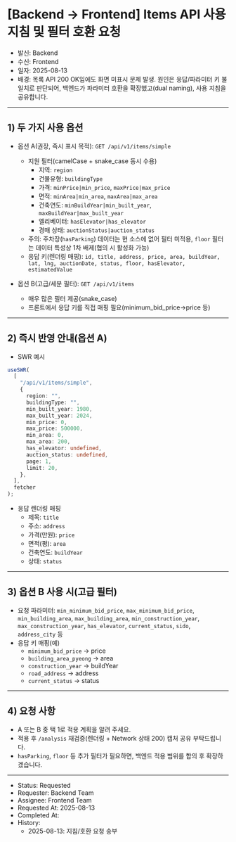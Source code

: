 # [Backend → Frontend] Items API 사용 지침 및 필터 호환 요청

- 발신: Backend
- 수신: Frontend
- 일자: 2025-08-13
- 배경: 목록 API 200 OK임에도 화면 미표시 문제 발생. 원인은 응답/파라미터 키 불일치로 판단되어, 백엔드가 파라미터 호환을 확장했고(dual naming), 사용 지침을 공유합니다.

---

## 1) 두 가지 사용 옵션

- 옵션 A(권장, 즉시 표시 목적): `GET /api/v1/items/simple`

  - 지원 필터(camelCase + snake_case 동시 수용)
    - 지역: `region`
    - 건물유형: `buildingType`
    - 가격: `minPrice|min_price`, `maxPrice|max_price`
    - 면적: `minArea|min_area`, `maxArea|max_area`
    - 건축연도: `minBuildYear|min_built_year`, `maxBuildYear|max_built_year`
    - 엘리베이터: `hasElevator|has_elevator`
    - 경매 상태: `auctionStatus|auction_status`
  - 주의: 주차장(`hasParking`) 데이터는 현 소스에 없어 필터 미적용, `floor` 필터는 데이터 특성상 1차 배제(협의 시 활성화 가능)
  - 응답 키(렌더링 매핑): `id, title, address, price, area, buildYear, lat, lng, auctionDate, status, floor, hasElevator, estimatedValue`

- 옵션 B(고급/세분 필터): `GET /api/v1/items`
  - 매우 많은 필터 제공(snake_case)
  - 프론트에서 응답 키를 직접 매핑 필요(minimum_bid_price→price 등)

---

## 2) 즉시 반영 안내(옵션 A)

- SWR 예시

```ts
useSWR(
  [
    "/api/v1/items/simple",
    {
      region: "",
      buildingType: "",
      min_built_year: 1980,
      max_built_year: 2024,
      min_price: 0,
      max_price: 500000,
      min_area: 0,
      max_area: 200,
      has_elevator: undefined,
      auction_status: undefined,
      page: 1,
      limit: 20,
    },
  ],
  fetcher
);
```

- 응답 렌더링 매핑
  - 제목: `title`
  - 주소: `address`
  - 가격(만원): `price`
  - 면적(평): `area`
  - 건축연도: `buildYear`
  - 상태: `status`

---

## 3) 옵션 B 사용 시(고급 필터)

- 요청 파라미터: `min_minimum_bid_price`, `max_minimum_bid_price`, `min_building_area`, `max_building_area`, `min_construction_year`, `max_construction_year`, `has_elevator`, `current_status`, `sido`, `address_city` 등
- 응답 키 매핑(예)
  - `minimum_bid_price` → price
  - `building_area_pyeong` → area
  - `construction_year` → buildYear
  - `road_address` → address
  - `current_status` → status

---

## 4) 요청 사항

- A 또는 B 중 택 1로 적용 계획을 알려 주세요.
- 적용 후 `/analysis` 재검증(렌더링 + Network 상태 200) 캡처 공유 부탁드립니다.
- `hasParking`, `floor` 등 추가 필터가 필요하면, 백엔드 적용 범위를 합의 후 확장하겠습니다.

---

- Status: Requested
- Requester: Backend Team
- Assignee: Frontend Team
- Requested At: 2025-08-13
- Completed At:
- History:
  - 2025-08-13: 지침/호환 요청 송부

